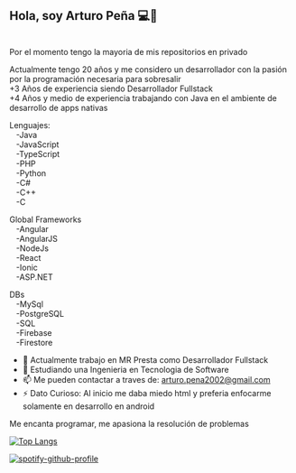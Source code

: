 ## Hola, soy Arturo Peña 💻💜
<br>Por el momento tengo la mayoria de mis repositorios en privado<br>

Actualmente tengo 20 años y me considero un desarrollador con la pasión por la programación necesaria para sobresalir <br>
+3 Años de experiencia siendo Desarrollador Fullstack <br>
+4 Años y medio de experiencia trabajando con Java en el ambiente de desarrollo de apps nativas <br>

Lenguajes: <br>
&nbsp;&nbsp;&nbsp;-Java<br>
&nbsp;&nbsp;&nbsp;-JavaScript<br>
&nbsp;&nbsp;&nbsp;-TypeScript<br>
&nbsp;&nbsp;&nbsp;-PHP<br>
&nbsp;&nbsp;&nbsp;-Python<br>
&nbsp;&nbsp;&nbsp;-C#<br>
&nbsp;&nbsp;&nbsp;-C++<br>
&nbsp;&nbsp;&nbsp;-C<br>
    
Global Frameworks<br>
    &nbsp;&nbsp;&nbsp;-Angular<br>
    &nbsp;&nbsp;&nbsp;-AngularJS<br>
    &nbsp;&nbsp;&nbsp;-NodeJs<br>
    &nbsp;&nbsp;&nbsp;-React<br>
    &nbsp;&nbsp;&nbsp;-Ionic<br>
    &nbsp;&nbsp;&nbsp;-ASP.NET<br>

DBs<br>
    &nbsp;&nbsp;&nbsp;-MySql<br>
    &nbsp;&nbsp;&nbsp;-PostgreSQL<br>
    &nbsp;&nbsp;&nbsp;-SQL<br>
    &nbsp;&nbsp;&nbsp;-Firebase<br>
    &nbsp;&nbsp;&nbsp;-Firestore<br>

- 💼 Actualmente trabajo en MR Presta como Desarrollador Fullstack
- 🔭 Estudiando una Ingenieria en Tecnologia de Software
- 📫 Me pueden contactar a traves de: arturo.pena2002@gmail.com
- ⚡ Dato Curioso: Al inicio me daba miedo html y preferia enfocarme solamente en desarrollo en android


 Me encanta programar, me apasiona la resolución de problemas
 
[![Top Langs](https://github-readme-stats.vercel.app/api/top-langs/?username=ArturoHP)](https://github.com/ArturoHP/github-readme-stats)


[![spotify-github-profile](https://spotify-github-profile.vercel.app/api/view?uid=12177794769&cover_image=true&theme=novatorem&bar_color=53b14f&bar_color_cover=false)](https://github.com/kittinan/spotify-github-profile)

